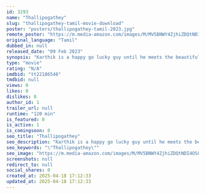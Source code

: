 ```yaml
---
id: 3293
name: "Thallipogathey"
slug: "thallipogathey-tamil-movie-download"
poster: "posters/thallipogathey-tamil-2023.jpg"
remote_poster: "https://m.media-amazon.com/images/M/MV5BNWY4ZjhiZDQtNDI4OS00NjQzLWI0MDQtM2U1NDc0YjcyZGU4XkEyXkFqcGdeQXVyMTU2NjY0NzY1._V1_SX300.jpg"
original_language: "Tamil"
dubbed_in: null
released_date: "09 Feb 2023"
synopsis: "Karthik is a happy go lucky guy until he meets the beautiful Divya. They hit it off right away and Karthik thinks he finally found the girl of his dream until he realizes she is the biggest problem he ever face."
type: "movie"
rating: "N/A"
imdbid: "tt22186546"
tmdbid: null
views: 0
likes: 0
dislikes: 0
author_id: 1
trailer_url: null
runtime: "120 min"
is_featured: 0
is_active: 1
is_comingsoon: 0
seo_title: "Thallipogathey"
seo_description: "Karthik is a happy go lucky guy until he meets the beautiful Divya. They hit it off right away and Karthik thinks he finally found the girl of his dream until he realizes she is the biggest problem he ever face."
seo_keywords: "\"Thallipogathey\""
seo_image: "https://m.media-amazon.com/images/M/MV5BNWY4ZjhiZDQtNDI4OS00NjQzLWI0MDQtM2U1NDc0YjcyZGU4XkEyXkFqcGdeQXVyMTU2NjY0NzY1._V1_SX300.jpg"
screenshots: null
redirect_to: null
social_shares: 0
created_at: 2025-04-18 17:12:33
updated_at: 2025-04-18 17:12:33
---
```


